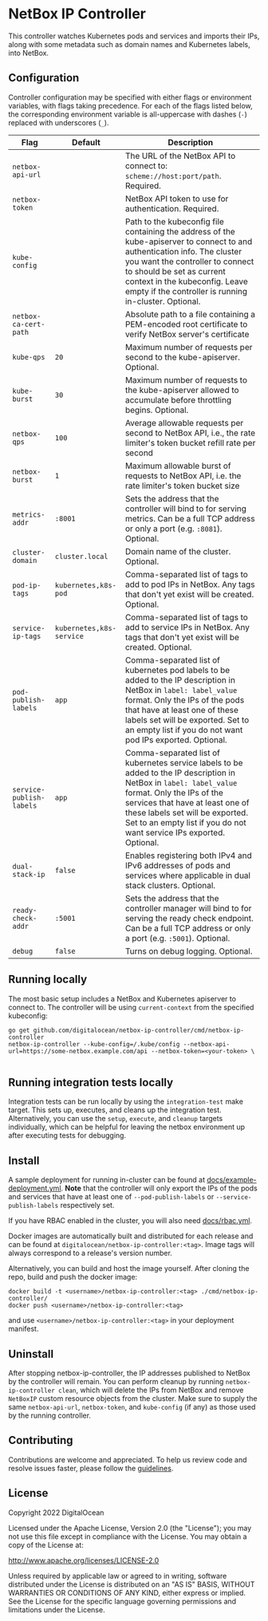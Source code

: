 # NetBox IP Controller

This controller watches Kubernetes pods and services and imports their IPs,
along with some metadata such as domain names and Kubernetes labels, into NetBox.

## Configuration

Controller configuration may be specified with either flags or environment variables, with
flags taking precedence.
For each of the flags listed below, the corresponding environment variable is all-uppercase
with dashes (`-`) replaced with underscores (`_`).

 Flag | Default | Description
------|---------|------------
`netbox-api-url` | | The URL of the NetBox API to connect to: `scheme://host:port/path`. Required.
`netbox-token` | | NetBox API token to use for authentication. Required.
`kube-config` | | Path to the kubeconfig file containing the address of the kube-apiserver to connect to and authentication info. The cluster you want the controller to connect to should be set as current context in the kubeconfig. Leave empty if the controller is running in-cluster. Optional.
`netbox-ca-cert-path` | | Absolute path to a file containing a PEM-encoded root certificate to verify NetBox server's certificate 
`kube-qps` | `20` | Maximum number of requests per second to the kube-apiserver. Optional.
`kube-burst` | `30` | Maximum number of requests to the kube-apiserver allowed to accumulate before throttling begins. Optional.
`netbox-qps` | `100` | Average allowable requests per second to NetBox API, i.e., the rate limiter's token bucket refill rate per second
`netbox-burst` | `1` | Maximum allowable burst of requests to NetBox API, i.e. the rate limiter's token bucket size
`metrics-addr` | `:8001` | Sets the address that the controller will bind to for serving metrics. Can be a full TCP address or only a port (e.g. `:8081`). Optional.
`cluster-domain` | `cluster.local` | Domain name of the cluster. Optional.
`pod-ip-tags` | `kubernetes,k8s-pod` | Comma-separated list of tags to add to pod IPs in NetBox. Any tags that don't yet exist will be created. Optional.
`service-ip-tags` | `kubernetes,k8s-service` | Comma-separated list of tags to add to service IPs in NetBox. Any tags that don't yet exist will be created. Optional.
`pod-publish-labels` | `app` | Comma-separated list of kubernetes pod labels to be added to the IP description in NetBox in `label: label_value` format. Only the IPs of the pods that have at least one of these labels set will be exported. Set to an empty list if you do not want pod IPs exported. Optional. 
`service-publish-labels` | `app` | Comma-separated list of kubernetes service labels to be added to the IP description in NetBox in `label: label_value` format. Only the IPs of the services that have at least one of these labels set will be exported. Set to an empty list if you do not want service IPs exported. Optional. 
`dual-stack-ip` | `false` | Enables registering both IPv4 and IPv6 addresses of pods and services where applicable in dual stack clusters. Optional.
`ready-check-addr` | `:5001` | Sets the address that the controller manager will bind to for serving the ready check endpoint. Can be a full TCP address or only a port (e.g. `:5001`). Optional. 
`debug` | `false` | Turns on debug logging. Optional.

## Running locally

The most basic setup includes a NetBox and Kubernetes apiserver to connect to. The controller will be using `current-context` from the specified kubeconfig:

```
go get github.com/digitalocean/netbox-ip-controller/cmd/netbox-ip-controller
netbox-ip-controller --kube-config=/.kube/config --netbox-api-url=https://some-netbox.example.com/api --netbox-token=<your-token> \
  
```

## Running integration tests locally

Integration tests can be run locally by using the `integration-test` make target.
This sets up, executes, and cleans up the integration test. Alternatively, you can use the `setup`, `execute`, and `cleanup`
targets individually, which can be helpful for leaving the netbox environment up after executing tests for debugging.

## Install

A sample deployment for running in-cluster can be found at [docs/example-deployment.yml](docs/example-deployment.yml).
**Note** that the controller will only export the IPs of the pods and services that have at least one of `--pod-publish-labels` or
`--service-publish-labels` respectively set.

If you have RBAC enabled in the cluster, you will also need [docs/rbac.yml](/docs/rbac.yml).

Docker images are automatically built and distributed for each release and can be found at `digitalocean/netbox-ip-controller:<tag>`.
Image tags will always correspond to a release's version number. 

Alternatively, you can build and host the image yourself. After cloning the repo, build and push the docker image:
```
docker build -t <username>/netbox-ip-controller:<tag> ./cmd/netbox-ip-controller/
docker push <username>/netbox-ip-controller:<tag>
```
and use `<username>/netbox-ip-controller:<tag>` in your deployment manifest. 

## Uninstall

After stopping netbox-ip-controller, the IP addresses published to NetBox by the controller will remain.
You can perform cleanup by running `netbox-ip-controller clean`, which will delete the IPs from NetBox
and remove `NetBoxIP` custom resource objects from the cluster.
Make sure to supply the same `netbox-api-url`, `netbox-token`, and `kube-config` (if any) as those used
by the running controller.

## Contributing

Contributions are welcome and appreciated. To help us review code and resolve issues faster,
please follow the [guidelines](CONTRIBUTING.md).

## License

Copyright 2022 DigitalOcean

Licensed under the Apache License, Version 2.0 (the "License");
you may not use this file except in compliance with the License.
You may obtain a copy of the License at:

http://www.apache.org/licenses/LICENSE-2.0

Unless required by applicable law or agreed to in writing, software
distributed under the License is distributed on an "AS IS" BASIS,
WITHOUT WARRANTIES OR CONDITIONS OF ANY KIND, either express or implied.
See the License for the specific language governing permissions and
limitations under the License.
